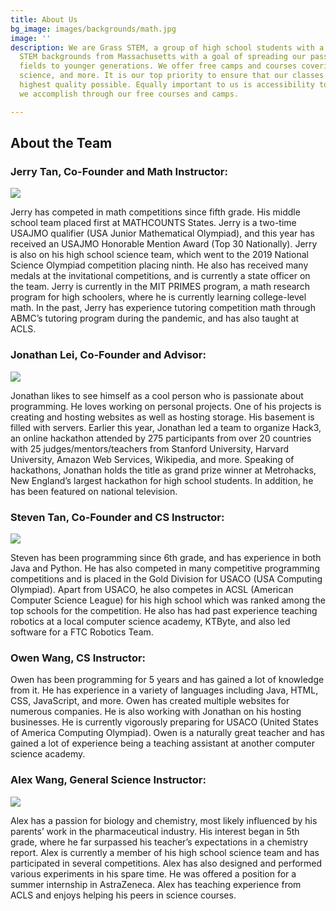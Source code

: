 ```yaml
---
title: About Us
bg_image: images/backgrounds/math.jpg
image: ''
description: We are Grass STEM, a group of high school students with a variety of
  STEM backgrounds from Massachusetts with a goal of spreading our passion for STEM
  fields to younger generations. We offer free camps and courses covering math, computer
  science, and more. It is our top priority to ensure that our classes are of the
  highest quality possible. Equally important to us is accessibility to all, which
  we accomplish through our free courses and camps.

---
```

## About the Team

### Jerry Tan, Co-Founder and Math Instructor:

![](/images/teachers/jerrytan.jpg)

Jerry has competed in math competitions since fifth grade. His middle school team placed first at MATHCOUNTS States. Jerry is a two-time USAJMO qualifier (USA Junior Mathematical Olympiad), and this year has received an USAJMO Honorable Mention Award (Top 30 Nationally). Jerry is also on his high school science team, which went to the 2019 National Science Olympiad competition placing ninth. He also has received many medals at the invitational competitions, and is currently a state officer on the team. Jerry is currently in the MIT PRIMES program, a math research program for high schoolers, where he is currently learning college-level math. In the past, Jerry has experience tutoring competition math through ABMC’s tutoring program during the pandemic, and has also taught at ACLS.

### Jonathan Lei, Co-Founder and Advisor:

![](/images/teachers/teacher-1.jpg)

Jonathan likes to see himself as a cool person who is passionate about programming. He loves working on personal projects. One of his projects is creating and hosting websites as well as hosting storage. His basement is filled with servers. Earlier this year, Jonathan led a team to organize Hack3, an online hackathon attended by 275 participants from over 20 countries with 25 judges/mentors/teachers from Stanford University, Harvard University, Amazon Web Services, Wikipedia, and more. Speaking of hackathons, Jonathan holds the title as grand prize winner at Metrohacks, New England’s largest hackathon for high school students. In addition, he has been featured on national television.

### Steven Tan, Co-Founder and CS Instructor:

![](/images/teachers/steventan.jpg)

Steven has been programming since 6th grade, and has experience in both Java and Python. He has also competed in many competitive programming competitions and is placed in the Gold Division for USACO (USA Computing Olympiad). Apart from USACO, he also competes in ACSL (American Computer Science League) for his high school which was ranked among the top schools for the competition. He also has had past experience teaching robotics at a local computer science academy, KTByte, and also led software for a FTC Robotics Team.

### Owen Wang, CS Instructor:

<!-- TODO: Add Owen's picture -->

Owen has been programming for 5 years and has gained a lot of knowledge from it. He has experience in a variety of languages including Java, HTML, CSS, JavaScript, and more. Owen has created multiple websites for numerous companies. He is also working with Jonathan on his hosting businesses. He is currently vigorously preparing for USACO (United States of America Computing Olympiad). Owen is a naturally great teacher and has gained a lot of experience being a teaching assistant at another computer science academy.


### Alex Wang, General Science Instructor:

![](/images/teachers/alex_wang.jpg)

Alex has a passion for biology and chemistry, most likely influenced by his parents’ work in the pharmaceutical industry. His interest began in 5th grade, where he far surpassed his teacher’s expectations in a chemistry report. Alex is currently a member of his high school science team and has participated in several competitions. Alex has also designed and performed various experiments in his spare time. He was offered a position for a summer internship in AstraZeneca. Alex has teaching experience from ACLS and enjoys helping his peers in science courses.
